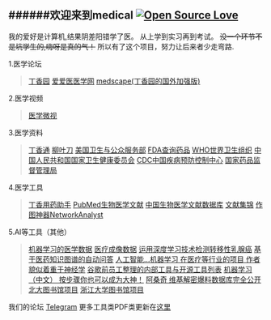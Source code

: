 ######欢迎来到medical
[![Open Source Love](https://badges.frapsoft.com/os/v3/open-source-150x25.png?v=103)](https://github.com/ellerbrock/open-source-badges/)
------------
我的爱好是计算机,结果阴差阳错学了医。
从上学到实习再到考试。
~~没一个环节不是坑学生的,嗨呀是真的气！~~
所以有了这个项目，努力让后来者少走弯路.

1.医学论坛
>[丁香园](http://www.dxy.cn/ "丁香园")
>[爱爱医医学网](https://www.iiyi.com/ "爱爱医医学网")
[medscape(丁香园的国外加强版)](https://www.medscape.com/ "丁香园的国外加强版")


2.医学视频
>[医学微视](http://www.mvyxws.com/ "医学微视")

3.医学资料
>[丁香通](https://www.biomart.cn/ "丁香通")
[柳叶刀](https://www.thelancet.com/ "柳叶刀")
[美国卫生与公众服务部](https://www.hhs.gov/)
[FDA查询药品](https://www.fda.gov/ "FDA查询药品")
[WHO世界卫生组织](https://www.who.int/ "WHO世界卫生组织")
[中国人民共和国国家卫生健康委员会](http://www.nhc.gov.cn/ "中国人民共和国国家卫生健康委员会")
[CDC中国疾病预防控制中心](http://chinacdc.cn "CDC中国疾病预防控制中心")
[国家药品监督管理局](http://www.nmpa.gov.cn "国家药品监督管理局")


4.医学工具
>[丁香用药助手](http://drugs.dxy.cn/ "丁香用药助手")
[PubMed生物医学文献](https://www.ncbi.nlm.nih.gov/m/pubmed/ "PubMed生物医学文献")
[中国生物医学文献数据库](http://www.sinomed.ac.cn/ "中国生物医学文献数据库")
[文献集锦](https://en.m.wikipedia.org/wiki/List_of_academic_databases_and_search_engines "文献集锦")
[作图神器NetworkAnalyst](https://www.networkanalyst.ca/ "作图神器NetworkAnalyst")


5.AI等工具（其他）
>[机器学习的医学数据](https://github.com/beamandrew/medical-data/blob/master/README.md "机器学习的医学数据")
[医疗成像数据](https://github.com/sfikas/medical-imaging-datasets "医疗成像数据")
[运用深度学习技术检测转移性乳腺癌](https://mp.weixin.qq.com/s/wP9YLqsPmZxs2-qur0bGaQ "运用深度学习技术检测转移性乳腺癌")
[基于医药知识图谱的自动问答](https://github.com/liuhuanyong/QASystemOnMedicalKG "基于医药知识图谱的自动问答")
[人工智能…机器学习 在医疗等行业的项目 作者貌似着重于神经学](https://github.com/TarrySingh/Artificial-Intelligence-Deep-Learning-Machine-Learning-Tutorials "人工智能…机器学习 在医疗等行业的项目 作者貌似着重于神经学")
[谷歌前员工整理的内部工具与开源工具列表](https://github.com/jhuangtw-dev/xg2xg "谷歌前员工整理的内部工具与开源工具列表")
[机器学习（中文） 按步骤你也可以成为大神！](https://github.com/apachecn/AiLearning "机器学习（中文） 按步骤你也可以成为大神！")
[阿桑奇 维基解密爆料数据库完全公开](https://file.wikileaks.org/file/ "阿桑奇 维基解密爆料数据库完全公开")
[北大图书馆项目](https://lib-pku.github.io/ "北大图书馆项目")
[浙江大学图书馆项目](https://qsctech.github.io/zju-icicles/ "浙江大学图书馆项目")


我们的论坛
[Telegram](https://t.me/medical_china "Telegram")
更多工具类PDF类更新在[这里](https://t.me/medical_china_1 "这里")
